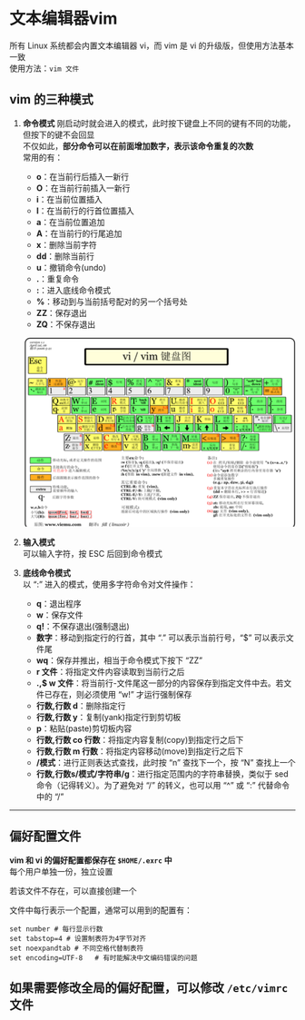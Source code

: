 # 文本编辑器vim

所有 Linux 系统都会内置文本编辑器 vi，而 vim 是 vi 的升级版，但使用方法基本一致    
使用方法：`vim 文件`  

## vim 的三种模式
1. **命令模式**
   刚启动时就会进入的模式，此时按下键盘上不同的键有不同的功能，但按下的键不会回显  
   不仅如此，**部分命令可以在前面增加数字，表示该命令重复的次数**  
   常用的有：  
   * **o**：在当前行后插入一新行  
   * **O**：在当前行前插入一新行  
   * **i**：在当前位置插入  
   * **I**：在当前行的行首位置插入  
   * **a**：在当前位置追加  
   * **A**：在当前行的行尾追加  
   * **x**：删除当前字符  
   * **dd**：删除当前行  
   * **u**：撤销命令(undo)  
   * **.**：重复命令
   * **:**：进入底线命令模式  
   * **%**：移动到与当前括号配对的另一个括号处  
   * **ZZ**：保存退出  
   * **ZQ**：不保存退出  
  
   ![vim命令模式示意图](../img/vim.png)  

2. **输入模式**  
   可以输入字符，按 ESC 后回到命令模式  
3. **底线命令模式**  
   以 “:” 进入的模式，使用多字符命令对文件操作：
   * **q**：退出程序  
   * **w**：保存文件  
   * **q!**：不保存退出(强制退出)  
   * **数字**：移动到指定行的行首，其中 “.” 可以表示当前行号，“$” 可以表示文件尾  
   * **wq**：保存并推出，相当于命令模式下按下 “ZZ”  
   * **r 文件**：将指定文件内容读取到当前行之后  
   * **.,$ w 文件**：将当前行-文件尾这一部分的内容保存到指定文件中去。若文件已存在，则必须使用 “w!” 才运行强制保存  
   * **行数,行数 d**：删除指定行  
   * **行数,行数 y**：复制(yank)指定行到剪切板  
   * **p**：粘贴(paste)剪切板内容  
   * **行数,行数 co 行数**：将指定内容复制(copy)到指定行之后下  
   * **行数,行数 m 行数**：将指定内容移动(move)到指定行之后下  
   * **/模式**：进行正则表达式查找，此时按 “n” 查找下一个，按 “N” 查找上一个  
   * **行数,行数s/模式/字符串/g**：进行指定范围内的字符串替换，类似于 sed 命令（记得转义）。为了避免对 “/” 的转义，也可以用 “^” 或 “:” 代替命令中的 “/”  

---------------

## 偏好配置文件
**vim 和 vi 的偏好配置都保存在 `$HOME/.exrc` 中**  
每个用户单独一份，独立设置  

若该文件不存在，可以直接创建一个  

文件中每行表示一个配置，通常可以用到的配置有：  
``` Vim
set number # 每行显示行数
set tabstop=4 # 设置制表符为4字节对齐
set noexpandtab # 不同空格代替制表符
set encoding=UTF-8   # 有时能解决中文编码错误的问题
```

**如果需要修改全局的偏好配置，可以修改 `/etc/vimrc` 文件**
-------------

